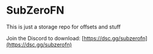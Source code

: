 # SubZeroFN

This is just a storage repo for offsets and stuff

Join the Discord to download: [https://dsc.gg/subzerofn](https://dsc.gg/subzerofn)
